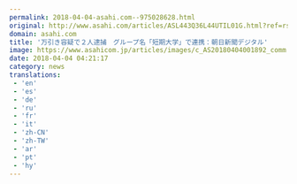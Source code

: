 ```yaml
---
permalink: 2018-04-04-asahi.com--975028628.html
original: http://www.asahi.com/articles/ASL443Q36L44UTIL01G.html?ref=rss
domain: asahi.com
title: '万引き容疑で２人逮捕　グループ名「短期大学」で連携：朝日新聞デジタル'
image: https://www.asahicom.jp/articles/images/c_AS20180404001892_comm.jpg
date: 2018-04-04 04:21:17
category: news
translations: 
 - 'en'
 - 'es'
 - 'de'
 - 'ru'
 - 'fr'
 - 'it'
 - 'zh-CN'
 - 'zh-TW'
 - 'ar'
 - 'pt'
 - 'hy'
---
```


